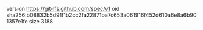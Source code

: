 version https://git-lfs.github.com/spec/v1
oid sha256:b08832b5d91f1b2cc2fa22871ba7c653a061916f452d610a6e8a6b901357e1fe
size 3188
